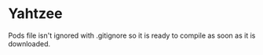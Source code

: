 # Yahtzee

Pods file isn't ignored with .gitignore so it is ready to compile as soon as it is downloaded.
